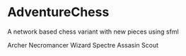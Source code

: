 # AdventureChess
A network based chess variant with new pieces using sfml

Archer
Necromancer
Wizard
Spectre
Assasin
Scout   
